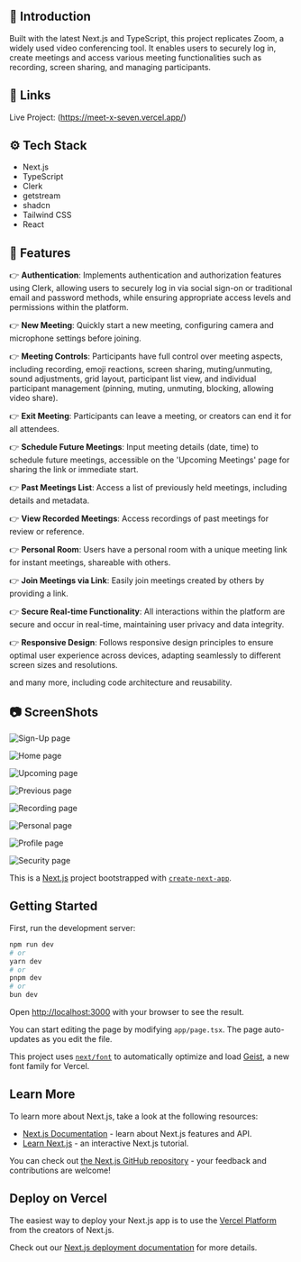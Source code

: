 ## <a name="introduction">🤖 Introduction</a>

Built with the latest Next.js and TypeScript, this project replicates Zoom, a widely used video conferencing tool. It enables users to securely log in, create meetings and access various meeting functionalities such as recording, screen sharing, and managing participants.

## <a name="links">🔗 Links</a>
Live Project: (https://meet-x-seven.vercel.app/)


## <a name="tech-stack">⚙️ Tech Stack</a>
- Next.js
- TypeScript
- Clerk
- getstream
- shadcn
- Tailwind CSS
- React
  

## <a name="features">🔋 Features</a>


👉 **Authentication**: Implements authentication and authorization features using Clerk, allowing users to securely log in via social sign-on or traditional email and password methods, while ensuring appropriate access levels and permissions within the platform.

👉 **New Meeting**: Quickly start a new meeting, configuring camera and microphone settings before joining.

👉 **Meeting Controls**: Participants have full control over meeting aspects, including recording, emoji reactions, screen sharing, muting/unmuting, sound adjustments, grid layout, participant list view, and individual participant management (pinning, muting, unmuting, blocking, allowing video share).

👉 **Exit Meeting**: Participants can leave a meeting, or creators can end it for all attendees.

👉 **Schedule Future Meetings**: Input meeting details (date, time) to schedule future meetings, accessible on the 'Upcoming Meetings' page for sharing the link or immediate start.

👉 **Past Meetings List**: Access a list of previously held meetings, including details and metadata.

👉 **View Recorded Meetings**: Access recordings of past meetings for review or reference.

👉 **Personal Room**: Users have a personal room with a unique meeting link for instant meetings, shareable with others.

👉 **Join Meetings via Link**: Easily join meetings created by others by providing a link.

👉 **Secure Real-time Functionality**: All interactions within the platform are secure and occur in real-time, maintaining user privacy and data integrity.

👉 **Responsive Design**: Follows responsive design principles to ensure optimal user experience across devices, adapting seamlessly to different screen sizes and resolutions.

and many more, including code architecture and reusability. 





## <a name="screenshots">📷 ScreenShots</a>
![Sign-Up page](https://github.com/mohit1106/MeetX/blob/dd36b1ed7524d495cfbc314cdeb738c21613b652/MeetX%20ScreenShots/Sign%20up.png)

![Home page](https://github.com/mohit1106/MeetX/blob/671cfc65e845777773087508e991ca3a8f87b223/MeetX%20ScreenShots/Home.png)

![Upcoming page](https://github.com/mohit1106/MeetX/blob/671cfc65e845777773087508e991ca3a8f87b223/MeetX%20ScreenShots/Upcoming.png)

![Previous page](https://github.com/mohit1106/MeetX/blob/671cfc65e845777773087508e991ca3a8f87b223/MeetX%20ScreenShots/Previous.png)

![Recording page](https://github.com/mohit1106/MeetX/blob/671cfc65e845777773087508e991ca3a8f87b223/MeetX%20ScreenShots/Recordings.png)

![Personal page](https://github.com/mohit1106/MeetX/blob/671cfc65e845777773087508e991ca3a8f87b223/MeetX%20ScreenShots/Personal%20room.png)

![Profile page](https://github.com/mohit1106/MeetX/blob/671cfc65e845777773087508e991ca3a8f87b223/MeetX%20ScreenShots/profile.png)

![Security page](https://github.com/mohit1106/MeetX/blob/671cfc65e845777773087508e991ca3a8f87b223/MeetX%20ScreenShots/Security.png)





This is a [Next.js](https://nextjs.org) project bootstrapped with [`create-next-app`](https://nextjs.org/docs/app/api-reference/cli/create-next-app).

## Getting Started

First, run the development server:

```bash
npm run dev
# or
yarn dev
# or
pnpm dev
# or
bun dev
```

Open [http://localhost:3000](http://localhost:3000) with your browser to see the result.

You can start editing the page by modifying `app/page.tsx`. The page auto-updates as you edit the file.

This project uses [`next/font`](https://nextjs.org/docs/app/building-your-application/optimizing/fonts) to automatically optimize and load [Geist](https://vercel.com/font), a new font family for Vercel.


## Learn More

To learn more about Next.js, take a look at the following resources:

- [Next.js Documentation](https://nextjs.org/docs) - learn about Next.js features and API.
- [Learn Next.js](https://nextjs.org/learn) - an interactive Next.js tutorial.

You can check out [the Next.js GitHub repository](https://github.com/vercel/next.js) - your feedback and contributions are welcome!

## Deploy on Vercel

The easiest way to deploy your Next.js app is to use the [Vercel Platform](https://vercel.com/new?utm_medium=default-template&filter=next.js&utm_source=create-next-app&utm_campaign=create-next-app-readme) from the creators of Next.js.

Check out our [Next.js deployment documentation](https://nextjs.org/docs/app/building-your-application/deploying) for more details.
